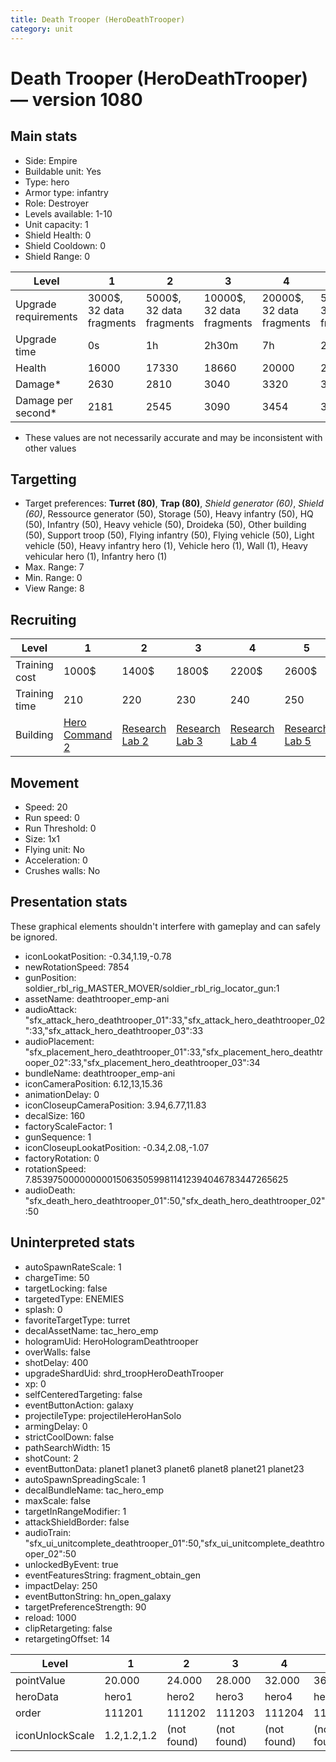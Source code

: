 ```yaml
---
title: Death Trooper (HeroDeathTrooper)
category: unit
---
```


# Death Trooper (HeroDeathTrooper) — version 1080

## Main stats

  * Side: Empire
  * Buildable unit: Yes
  * Type: hero
  * Armor type: infantry
  * Role: Destroyer
  * Levels available: 1-10
  * Unit capacity: 1
  * Shield Health: 0
  * Shield Cooldown: 0
  * Shield Range: 0

|Level               |1                       |2                       |3                        |4                        |5                        |6                         |7                         |8                         |9                          |10                         |
|--------------------|------------------------|------------------------|-------------------------|-------------------------|-------------------------|--------------------------|--------------------------|--------------------------|---------------------------|---------------------------|
|Upgrade requirements|3000$, 32 data fragments|5000$, 32 data fragments|10000$, 32 data fragments|20000$, 32 data fragments|50000$, 32 data fragments|135000$, 32 data fragments|225000$, 32 data fragments|450000$, 32 data fragments|1500000$, 32 data fragments|2500000$, 32 data fragments|
|Upgrade time        |0s                      |1h                      |2h30m                    |7h                       |20h                      |2d12h                     |4d                        |6d                        |1w1d                       |1w5d                       |
|Health              |16000                   |17330                   |18660                    |20000                    |21330                    |22660                     |24000                     |25330                     |27330                      |30000                      |
|Damage*             |2630                    |2810                    |3040                     |3320                     |3590                     |3830                      |4010                      |4190                      |4520                       |4980                       |
|Damage per second*  |2181                    |2545                    |3090                     |3454                     |3818                     |4363                      |4909                      |5272                      |5636                       |6545                       |

* These values are not necessarily accurate and may be inconsistent with other values

## Targetting

  * Target preferences: **Turret (80)**, **Trap (80)**, _Shield generator (60)_, _Shield (60)_, Ressource generator (50), Storage (50), Heavy infantry (50), HQ (50), Infantry (50), Heavy vehicle (50), Droideka (50), Other building (50), Support troop (50), Flying infantry (50), Flying vehicle (50), Light vehicle (50), Heavy infantry hero (1), Vehicle hero (1), Wall (1), Heavy vehicular hero (1), Infantry hero (1)
  * Max. Range: 7
  * Min. Range: 0
  * View Range: 8

## Recruiting

|Level        |1                                           |2                                      |3                                      |4                                      |5                                      |6                                      |7                                      |8                                      |9                                      |10                                      |
|-------------|--------------------------------------------|---------------------------------------|---------------------------------------|---------------------------------------|---------------------------------------|---------------------------------------|---------------------------------------|---------------------------------------|---------------------------------------|----------------------------------------|
|Training cost|1000$                                       |1400$                                  |1800$                                  |2200$                                  |2600$                                  |3000$                                  |3400$                                  |4000$                                  |4200$                                  |4600$                                   |
|Training time|210                                         |220                                    |230                                    |240                                    |250                                    |260                                    |270                                    |560                                    |580                                    |600                                     |
|Building     |[Hero Command 2](empireTacticalCommand.html)|[Research Lab 2](empireOffenseLab.html)|[Research Lab 3](empireOffenseLab.html)|[Research Lab 4](empireOffenseLab.html)|[Research Lab 5](empireOffenseLab.html)|[Research Lab 6](empireOffenseLab.html)|[Research Lab 7](empireOffenseLab.html)|[Research Lab 8](empireOffenseLab.html)|[Research Lab 9](empireOffenseLab.html)|[Research Lab 10](empireOffenseLab.html)|

## Movement

  * Speed: 20
  * Run speed: 0
  * Run Threshold: 0
  * Size: 1x1
  * Flying unit: No
  * Acceleration: 0
  * Crushes walls: No

## Presentation stats

These graphical elements shouldn't interfere with gameplay and can safely be ignored.

  * iconLookatPosition: -0.34,1.19,-0.78
  * newRotationSpeed: 7854
  * gunPosition: soldier_rbl_rig_MASTER_MOVER/soldier_rbl_rig_locator_gun:1
  * assetName: deathtrooper_emp-ani
  * audioAttack: "sfx_attack_hero_deathtrooper_01":33,"sfx_attack_hero_deathtrooper_02":33,"sfx_attack_hero_deathtrooper_03":33
  * audioPlacement: "sfx_placement_hero_deathtrooper_01":33,"sfx_placement_hero_deathtrooper_02":33,"sfx_placement_hero_deathtrooper_03":34
  * bundleName: deathtrooper_emp-ani
  * iconCameraPosition: 6.12,13,15.36
  * animationDelay: 0
  * iconCloseupCameraPosition: 3.94,6.77,11.83
  * decalSize: 160
  * factoryScaleFactor: 1
  * gunSequence: 1
  * iconCloseupLookatPosition: -0.34,2.08,-1.07
  * factoryRotation: 0
  * rotationSpeed: 7.8539750000000001506350599811412394046783447265625
  * audioDeath: "sfx_death_hero_deathtrooper_01":50,"sfx_death_hero_deathtrooper_02":50

## Uninterpreted stats

  * autoSpawnRateScale: 1
  * chargeTime: 50
  * targetLocking: false
  * targetedType: ENEMIES
  * splash: 0
  * favoriteTargetType: turret
  * decalAssetName: tac_hero_emp
  * hologramUid: HeroHologramDeathtrooper
  * overWalls: false
  * shotDelay: 400
  * upgradeShardUid: shrd_troopHeroDeathTrooper
  * xp: 0
  * selfCenteredTargeting: false
  * eventButtonAction: galaxy
  * projectileType: projectileHeroHanSolo
  * armingDelay: 0
  * strictCoolDown: false
  * pathSearchWidth: 15
  * shotCount: 2
  * eventButtonData: planet1 planet3 planet6 planet8 planet21 planet23
  * autoSpawnSpreadingScale: 1
  * decalBundleName: tac_hero_emp
  * maxScale: false
  * targetInRangeModifier: 1
  * attackShieldBorder: false
  * audioTrain: "sfx_ui_unitcomplete_deathtrooper_01":50,"sfx_ui_unitcomplete_deathtrooper_02":50
  * unlockedByEvent: true
  * eventFeaturesString: fragment_obtain_gen
  * impactDelay: 250
  * eventButtonString: hn_open_galaxy
  * targetPreferenceStrength: 90
  * reload: 1000
  * clipRetargeting: false
  * retargetingOffset: 14

|Level          |1          |2          |3          |4          |5          |6          |7          |8          |9          |10         |
|---------------|-----------|-----------|-----------|-----------|-----------|-----------|-----------|-----------|-----------|-----------|
|pointValue     |20.000     |24.000     |28.000     |32.000     |36.000     |40.000     |44.000     |48.000     |52.000     |60.000     |
|heroData       |hero1      |hero2      |hero3      |hero4      |hero5      |hero6      |hero7      |hero8      |hero9      |hero10     |
|order          |111201     |111202     |111203     |111204     |111205     |111206     |111207     |111208     |111209     |111210     |
|iconUnlockScale|1.2,1.2,1.2|(not found)|(not found)|(not found)|(not found)|(not found)|(not found)|(not found)|(not found)|(not found)|

